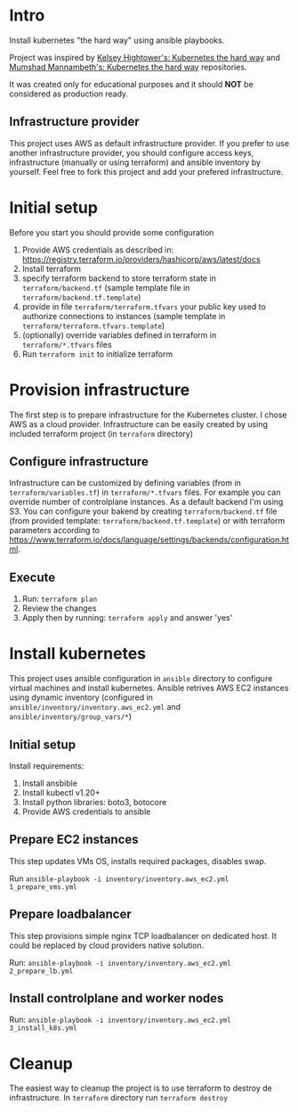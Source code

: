 # Intro
Install kubernetes "the hard way" using ansible playbooks. 

Project was inspired by [Kelsey Hightower's: Kubernetes the hard way](https://github.com/kelseyhightower/kubernetes-the-hard-way) and [Mumshad Mannambeth's: Kubernetes the hard way](https://github.com/mmumshad/kubernetes-the-hard-way) repositories.

It was created only for educational purposes and it should **NOT** be considered as production ready.

## Infrastructure provider

This project uses AWS as default infrastructure provider. If you prefer to use another infrastructure provider, you should configure access keys, infrastructure (manually or using terraform) and ansible inventory by yourself. Feel free to fork this project and add your prefered infrastructure.

# Initial setup
Before you start you should provide some configuration
1. Provide AWS credentials as described in: https://registry.terraform.io/providers/hashicorp/aws/latest/docs
1. Install terraform
1. specify terraform backend to store terraform state in `terraform/backend.tf` (sample template file in `terraform/backend.tf.template`)
1. provide in file `terraform/terraform.tfvars` your public key used to authorize connections to instances (sample template in `terraform/terraform.tfvars.template`)
1. (optionally) override variables defined in terraform in `terraform/*.tfvars` files
1. Run `terraform init` to initialize terraform

# Provision infrastructure

The first step is to prepare infrastructure for the Kubernetes cluster. I chose AWS as a cloud provider. Infrastructure can be easily created by using included terraform project (in `terraform` directory)

## Configure infrastructure
Infrastructure can be customized by defining variables (from in `terraform/variables.tf`) in `terraform/*.tfvars` files. For example you can override number of controlplane instances. As a default backend I'm using S3. You can configure your bakend by creating `terraform/backend.tf` file (from provided template: `terraform/backend.tf.template`) or with terraform parameters according to https://www.terraform.io/docs/language/settings/backends/configuration.html. 

## Execute 
1. Run: `terraform plan`
1. Review the changes
1. Apply then by running: `terraform apply` and answer 'yes'

# Install kubernetes
This project uses ansible configuration in `ansible` directory to configure virtual machines and install kubernetes. Ansible retrives AWS EC2 instances using dynamic inventory (configured in `ansible/inventory/inventory.aws_ec2.yml` and `ansible/inventory/group_vars/*`)

## Initial setup
Install requirements:
1. Install ansbible
1. Install kubectl v1.20+
1. Install python libraries: boto3, botocore
1. Provide AWS credentials to ansible

## Prepare EC2 instances
This step updates VMs OS, installs required packages, disables swap. 

Run `ansible-playbook -i inventory/inventory.aws_ec2.yml 1_prepare_vms.yml`

## Prepare loadbalancer
This step provisions simple nginx TCP loadbalancer on dedicated host. It could be replaced by cloud providers native solution. 

Run: `ansible-playbook -i inventory/inventory.aws_ec2.yml 2_prepare_lb.yml`

## Install controlplane and worker nodes

Run: `ansible-playbook -i inventory/inventory.aws_ec2.yml 3_install_k8s.yml`

# Cleanup
The easiest way to cleanup the project is to use terraform to destroy de infrastructure. In `terraform` directory run `terraform destroy`

